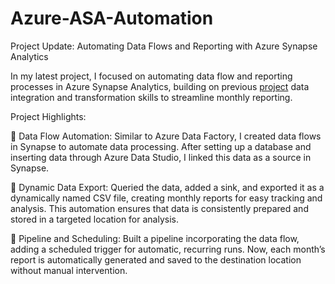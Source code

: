 # Azure-ASA-Automation

Project Update: Automating Data Flows and Reporting with Azure Synapse Analytics

In my latest project, I focused on automating data flow and reporting processes in Azure Synapse Analytics, building on previous [project](https://github.com/durgaprasadkoppala/Azure-ASA-Integration-and-Analysis) data integration and transformation skills to streamline monthly reporting.

Project Highlights:

🔹 Data Flow Automation: Similar to Azure Data Factory, I created data flows in Synapse to automate data processing. After setting up a database and inserting data through Azure Data Studio, I linked this data as a source in Synapse.

🔹 Dynamic Data Export: Queried the data, added a sink, and exported it as a dynamically named CSV file, creating monthly reports for easy tracking and analysis. This automation ensures that data is consistently prepared and stored in a targeted location for analysis.

🔹 Pipeline and Scheduling: Built a pipeline incorporating the data flow, adding a scheduled trigger for automatic, recurring runs. Now, each month’s report is automatically generated and saved to the destination location without manual intervention.

